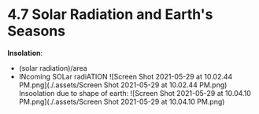 # 4.7 Solar Radiation and Earth's Seasons
**Insolation**: 
- (solar radiation)/area
- INcoming SOLar radiATION
![Screen Shot 2021-05-29 at 10.02.44 PM.png](./.assets/Screen Shot 2021-05-29 at 10.02.44 PM.png)
Insoolation due to shape of earth:
![Screen Shot 2021-05-29 at 10.04.10 PM.png](./.assets/Screen Shot 2021-05-29 at 10.04.10 PM.png)

